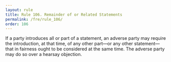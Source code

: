 ```yaml
---
layout: rule
title: Rule 106. Remainder of or Related Statements
permalink: /fre/rule_106/
order: 106
---
```


If a party introduces all or part of a statement, an adverse party may require the introduction, at that time, of any other part—or any other statement—that in fairness ought to be considered at the same time. The adverse party may do so over a hearsay objection.

